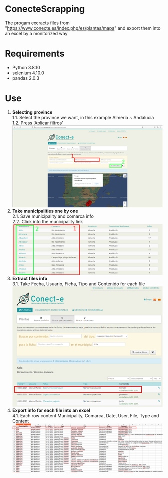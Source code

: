 # ConecteScrapping
The progam excracts files from "https://www.conecte.es/index.php/es/plantas/mapa" and export them into an excel by a monitorized way
# Requirements
- Python 3.8.10
- selenium 4.10.0
- pandas 2.0.3
# Use
1. **Selecting province**<br>
	1.1. Select the province we want, in this example Almería ~ Andalucía <br>
   1.2. Press 'Aplicar filtros' <br>
![Image](img/1_SeleccionarProvincia_edited.jpg)<br>
2. **Take municipalities one by one**<br>
   2.1. Save municipality and comarca info <br>
   2.2. Click into the municipality link<br>
![Image](img/2_Seleccionar_Municipio_edited.png)<br>
3. **Extract files info**<br>
	3.1. Take Fecha, Usuario, Ficha, Tipo and Contenido for each file<br>
![Image](img/3_ObtenerDatosFichas_edited.png)<br>
4. **Export info for each file into an excel**<br>
   4.1. Each row content Municipality, Comarca, Date, User, File, Type and Content<br>
![Image](img/4_ExcelResultado_edited.png)<br>
